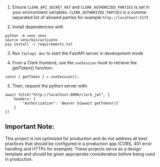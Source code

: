 1. Ensure `CLERK_API_SECRET_KEY` and `CLERK_AUTHORIZED_PARTIES` is set in your environment variables. `CLERK_AUTHORIZED_PARTIES` is a comma-separated list of allowed parties for example `http://localhost:5173`

2. Install dependencies with 
```commandline
python -m venv venv
source venv/bin/activate
pip install -r requirements.txt
```

3. Run `fastapi dev` to start the FastAPI server in development mode

4. From a Clerk frontend, use the `useSession` hook to retrieve the getToken() function:

```
const { getToken } = useSession();
```

5. Then, request the python server with:

```
await fetch("http://localhost:8000/clerk_jwt", {
    headers: {
        "Authorization": `Bearer ${await getToken()}`
    }
})
```


## Important Note:
This project is not optimized for production and do not address all best practices that should be configured in a production app (CORS, 401 error handling and HTTPs for example).
These projects serve as a design template and should be given appropriate consideration before being used in production.